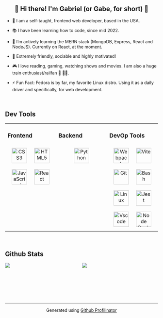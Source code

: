 ## <div align="center"> 👋 Hi there! I'm Gabriel (or Gabe, for short) 👋</div>  
 
- 🎯 I am a self-taught, frontend web developer, based in the USA.


- 📚 I have been learning how to code, since mid 2022.  
  

- 🌱 I’m actively learning the MERN stack (MongoDB, Express, React and NodeJS). Currently on React, at the moment.
  

- 🤝 Extremely friendly, sociable and highly motivated!


- 🎮 I love reading, gaming, watching shows and movies. I am also a huge train enthusiast/railfan 🚅 🚆🚂.  


- ⚡ Fun Fact: Fedora is by far, my favorite Linux distro. Using it as a daily driver and specifically, for web development.


<br/>  


## Dev Tools
<table><tr><td valign="top" width="33%">



### Frontend  
<div align="center">  
<a href="https://www.w3schools.com/css/" target="_blank"><img style="margin: 10px" src="https://profilinator.rishav.dev/skills-assets/css3-original-wordmark.svg" alt="CSS3" height="50" /></a>  
<a href="https://en.wikipedia.org/wiki/HTML5" target="_blank"><img style="margin: 10px" src="https://profilinator.rishav.dev/skills-assets/html5-original-wordmark.svg" alt="HTML5" height="50" /></a>  
<a href="https://www.javascript.com/" target="_blank"><img style="margin: 10px" src="https://profilinator.rishav.dev/skills-assets/javascript-original.svg" alt="JavaScript" height="50" /></a>  
<a href="https://reactjs.org/" target="_blank"><img style="margin: 10px" src="https://profilinator.rishav.dev/skills-assets/react-original-wordmark.svg" alt="React" height="50" /></a>  
</div>

</td><td valign="top" width="33%">



### Backend  
<div align="center">  
<a href="https://www.python.org/" target="_blank"><img style="margin: 10px" src="https://profilinator.rishav.dev/skills-assets/python-original.svg" alt="Python" height="50" /></a>  
</div>

</td><td valign="top" width="33%">



### DevOp Tools  
<div align="center">  
<a href="https://webpack.js.org/" target="_blank"><img style="margin: 10px" src="https://profilinator.rishav.dev/skills-assets/webpack-original.svg" alt="Webpack" height="50" /></a>  
<a href="https://vitejs.dev" target="_blank"><img style="margin: 10px" src="https://upload.wikimedia.org/wikipedia/commons/f/f1/Vitejs-logo.svg" alt="Vite" height="50" /></a>  
<a href="https://git-scm.com/" target="_blank"><img style="margin: 10px" src="https://profilinator.rishav.dev/skills-assets/git-scm-icon.svg" alt="Git" height="50" /></a>  
<a href="https://www.gnu.org/software/bash/" target="_blank"><img style="margin: 10px" src="https://upload.wikimedia.org/wikipedia/commons/4/4b/Bash_Logo_Colored.svg" alt="Bash" height="50" /></a>  
<a href="https://www.linux.org/" target="_blank"><img style="margin: 10px" src="https://profilinator.rishav.dev/skills-assets/linux-original.svg" alt="Linux" height="50" /></a>    
<a href="https://www.jestjs.io/" target="_blank"><img style="margin: 10px" src="https://profilinator.rishav.dev/skills-assets/jest.svg" alt="Jest" height="50" /></a>  
<a href="https://code.visualstudio.com/" target="_blank"><img style="margin: 10px"
src="https://upload.wikimedia.org/wikipedia/commons/9/9a/Visual_Studio_Code_1.35_icon.svg" alt="Vscode" height="50" /></a>
<a href="https://www.npmjs.com/" target="_blank"><img style="margin: 10px"
src="https://www.svgviewer.dev/static-svgs/14291/npm-icon.svg" alt="Node Package Manager" height="50" /></a>  
</div>

</td></tr></table>  

<br/>  


## Github Stats  
<img src="https://github-readme-stats.vercel.app/api?username=Gabegar&show_icons=true&count_private=true&hide_border=true" align="left" />  

<div align="center"><img src="https://github-readme-stats.vercel.app/api/top-langs/?username=Gabegar&hide_border=true&layout=compact" align="center" /></div>  

<br/>  

  

<br/>  

  

<br/>  

  

<br/>  

  

<br/>  


<br />

----
<div align="center">Generated using <a href="https://profilinator.rishav.dev/" target="_blank">Github Profilinator</a></div>

